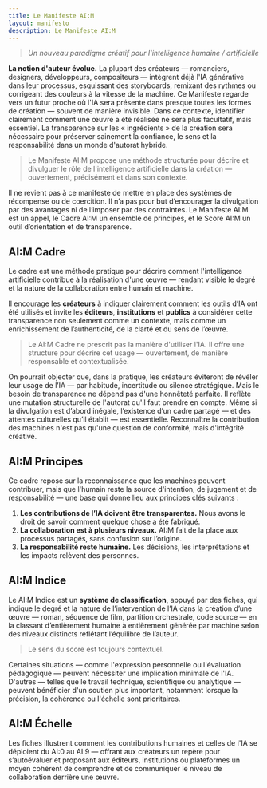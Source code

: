 ```yaml
---
title: Le Manifeste AI:M
layout: manifesto
description: Le Manifeste AI:M
---
```


> *Un nouveau paradigme créatif pour l'intelligence humaine / artificielle*

**La notion d'auteur évolue.** La plupart des créateurs — romanciers, designers, développeurs, compositeurs — intègrent déjà l'IA générative dans leur processus, esquissant des storyboards, remixant des rythmes ou corrigeant des couleurs à la vitesse de la machine. 
Ce Manifeste regarde vers un futur proche où l'IA sera présente dans presque toutes les formes de création — souvent de manière invisible. Dans ce contexte, identifier clairement comment une œuvre a été réalisée ne sera plus facultatif, mais essentiel. La transparence sur les « ingrédients » de la création sera nécessaire pour préserver sainement la confiance, le sens et la responsabilité dans un monde d'autorat hybride.

> Le Manifeste AI:M propose une méthode structurée pour décrire et divulguer le rôle de l'intelligence artificielle dans la création — ouvertement, précisément et dans son contexte.

Il ne revient pas à ce manifeste de mettre en place des systèmes de récompense ou de coercition. Il n’a pas pour but d’encourager la divulgation par des avantages ni de l’imposer par des contraintes. Le Manifeste AI:M est un appel, le Cadre AI:M un ensemble de principes, et le Score AI:M un outil d’orientation et de transparence.

## AI:M Cadre

Le cadre est une méthode pratique pour décrire comment l'intelligence artificielle contribue à la réalisation d'une œuvre — rendant visible le degré et la nature de la collaboration entre humain et machine.

Il encourage les **créateurs** à indiquer clairement comment les outils d’IA ont été utilisés et invite les **éditeurs**, **institutions** et **publics** à considérer cette transparence non seulement comme un contexte, mais comme un enrichissement de l’authenticité, de la clarté et du sens de l’œuvre.

> Le AI:M Cadre ne prescrit pas la manière d'utiliser l'IA. Il offre une structure pour décrire cet usage — ouvertement, de manière responsable et contextualisée.

On pourrait objecter que, dans la pratique, les créateurs éviteront de révéler leur usage de l’IA — par habitude, incertitude ou silence stratégique. Mais le besoin de transparence ne dépend pas d'une honnêteté parfaite. Il reflète une mutation structurelle de l'autorat qu'il faut prendre en compte. Même si la divulgation est d’abord inégale, l’existence d’un cadre partagé — et des attentes culturelles qu’il établit — est essentielle. Reconnaître la contribution des machines n'est pas qu'une question de conformité, mais d'intégrité créative.

## AI:M Principes

Ce cadre repose sur la reconnaissance que les machines peuvent contribuer, mais que l'humain reste la source d'intention, de jugement et de responsabilité — une base qui donne lieu aux principes clés suivants :

1. **Les contributions de l’IA doivent être transparentes.** Nous avons le droit de savoir comment quelque chose a été fabriqué.
2. **La collaboration est à plusieurs niveaux.** AI:M fait de la place aux processus partagés, sans confusion sur l’origine.
3. **La responsabilité reste humaine.** Les décisions, les interprétations et les impacts relèvent des personnes.

## AI:M Indice

Le AI:M Indice est un **système de classification**, appuyé par des fiches, qui indique le degré et la nature de l’intervention de l’IA dans la création d’une œuvre — roman, séquence de film, partition orchestrale, code source — en la classant d’entièrement humaine à entièrement générée par machine selon des niveaux distincts reflétant l’équilibre de l’auteur.

> Le sens du score est toujours contextuel.

Certaines situations — comme l'expression personnelle ou l'évaluation pédagogique — peuvent nécessiter une implication minimale de l'IA. D'autres — telles que le travail technique, scientifique ou analytique — peuvent bénéficier d'un soutien plus important, notamment lorsque la précision, la cohérence ou l'échelle sont prioritaires.

## AI:M Échelle

Les fiches illustrent comment les contributions humaines et celles de l'IA se déploient du AI:0 au AI:9 — offrant aux créateurs un repère pour s’autoévaluer et proposant aux éditeurs, institutions ou plateformes un moyen cohérent de comprendre et de communiquer le niveau de collaboration derrière une œuvre.
